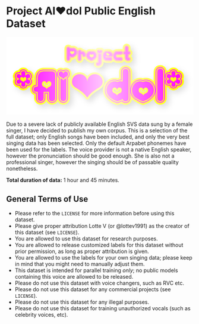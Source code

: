 # Project AI❤dol Public English Dataset
![Project AI❤dol logo](logo_aidol.png)

Due to a severe lack of publicly available English SVS data sung by a female singer, I have decided to publish my own corpus.
This is a selection of the full dataset; only English songs have been included, and only the very best singing data has been selected.
Only the default Arpabet phonemes have been used for the labels.
The voice provider is not a native English speaker, however the pronunciation should be good enough.
She is also not a professional singer, however the singing should be of passable quality nonetheless.

**Total duration of data:** 1 hour and 45 minutes.

## General Terms of Use
- Please refer to the ``LICENSE`` for more information before using this dataset.
- Please give proper attribution Lotte V (or @lottev1991) as the creator of this dataset (see ``LICENSE``).
- You are allowed to use this dataset for research purposes.
- You are allowed to release customized labels for this dataset without prior permission, as long as proper attribution is given.
- You are allowed to use the labels for your own singing data; please keep in mind that you might need to manually adjust them.
- This dataset is intended for parallel training _only_; no public models containing this voice are allowed to be released.
- Please do not use this dataset with voice changers, such as RVC etc.
- Please do not use this dataset for any commercial projects (see ``LICENSE``).
- Please do not use this dataset for any illegal purposes.
- Please do not use this dataset for training unauthorized vocals (such as celebrity voices, etc).